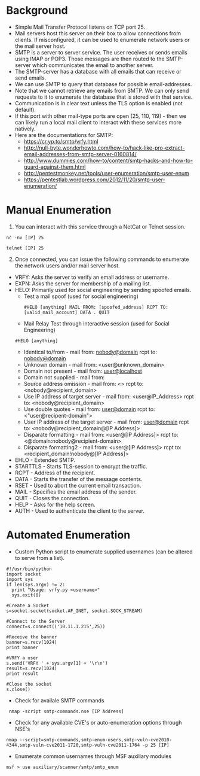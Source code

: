 # Background
- Simple Mail Transfer Protocol listens on TCP port 25. 
- Mail servers host this server on their box to allow connections from clients.  If misconfigured, it can be used to enumerate network users or the mail server host. 
- SMTP is a server to server service. The user receives or sends emails using IMAP or POP3. Those messages are then routed to the SMTP-server which communicates the email to another server. 
- The SMTP-server has a database with all emails that can receive or send emails. 
- We can use SMTP to query that database for possible email-addresses. 
- Note that we cannot retrieve any emails from SMTP. We can only send requests to it to enumerate the database that is stored with that service. 
- Communication is in clear text unless the TLS option is enabled (not default).
- If this port with other mail-type ports are open (25, 110, 119) - then we can likely run a local mail client to interact with these services more natively.
- Here are the documentations for SMTP: 
  - https://cr.yp.to/smtp/vrfy.html  
  - http://null-byte.wonderhowto.com/how-to/hack-like-pro-extract-email-addresses-from-smtp-server-0160814/  
  - http://www.dummies.com/how-to/content/smtp-hacks-and-how-to-guard-against-them.html  
  - http://pentestmonkey.net/tools/user-enumeration/smtp-user-enum  
  - https://pentestlab.wordpress.com/2012/11/20/smtp-user-enumeration/

# Manual Enumeration
1. You can interact with this service through a NetCat or Telnet session.
```
nc -nv [IP] 25
```
```
telnet [IP] 25
```
2. Once connected, you can issue the following commands to enumerate the network users and/or mail server host.
  - VRFY: Asks the server to verify an email address or username. 
  - EXPN: Asks the server for membership of a mailing list. 
  - HELO: Primarily used for social engineering by sending spoofed emails.
    - Test a mail spoof (used for social engineering) 
      ```
      #HELO [anything] MAIL FROM: [spoofed_address] RCPT TO: [valid_mail_account] DATA . QUIT
      ```
    - Mail Relay Test through interactive session (used for Social Engineering) 
    ```
    #HELO [anything]
    ```
      - Identical to/from - mail from: <nobody@domain> rcpt to: <nobody@domain>  
      - Unknown domain - mail from: <user@unknown_domain>  
      - Domain not present - mail from: <user@localhost>  
      - Domain not supplied - mail from: <user>  
      - Source address omission - mail from: <> rcpt to: <nobody@recipient_domain>  
      - Use IP address of target server - mail from: <user@IP_Address> rcpt to: <nobody@recipient_domain>  
      - Use double quotes - mail from: <user@domain> rcpt to: <"user@recipent-domain">  
      - User IP address of the target server - mail from: <user@domain> rcpt to: <nobody@recipient_domain@[IP Address]>  
      - Disparate formatting - mail from: <user@[IP Address]> rcpt to: <@domain:nobody@recipient-domain>  
      - Disparate formatting2 - mail from: <user@[IP Address]> rcpt to: <recipient_domain!nobody@[IP Address]>  
  - EHLO - Extended SMTP.  
  - STARTTLS - Starts TLS-session to encrypt the traffic.  
  - RCPT - Address of the recipient.  
  - DATA - Starts the transfer of the message contents.  
  - RSET - Used to abort the current email transaction.  
  - MAIL - Specifies the email address of the sender.  
  - QUIT - Closes the connection.  
  - HELP - Asks for the help screen.  
  - AUTH - Used to authenticate the client to the server.  

# Automated Enumeration
- Custom Python script to enumerate supplied usernames (can be altered to serve from a list).
```
#!/usr/bin/python 
import socket 
import sys 
if len(sys.argv) != 2: 
  print "Usage: vrfy.py <username>" 
  sys.exit(0) 
  
#Create a Socket 
s=socket.socket(socket.AF_INET, socket.SOCK_STREAM) 
  
#Connect to the Server 
connect=s.connect(('10.11.1.215',25)) 
  
#Receive the banner 
banner=s.recv(1024) 
print banner 
  
#VRFY a user 
s.send('VRFY ' + sys.argv[1] + '\r\n') 
result=s.recv(1024) 
print result 
  
#Close the socket 
s.close()
```
- Check for availale SMTP commands
```
 nmap -script smtp-commands.nse [IP Address]
 ```
 - Check for any available CVE's or auto-enumeration options through NSE's
 ```
nmap --script=smtp-commands,smtp-enum-users,smtp-vuln-cve2010-4344,smtp-vuln-cve2011-1720,smtp-vuln-cve2011-1764 -p 25 [IP] 
```
- Enumerate common usernames through MSF auxiliary modules
```
msf > use auxiliary/scanner/smtp/smtp_enum 
```


